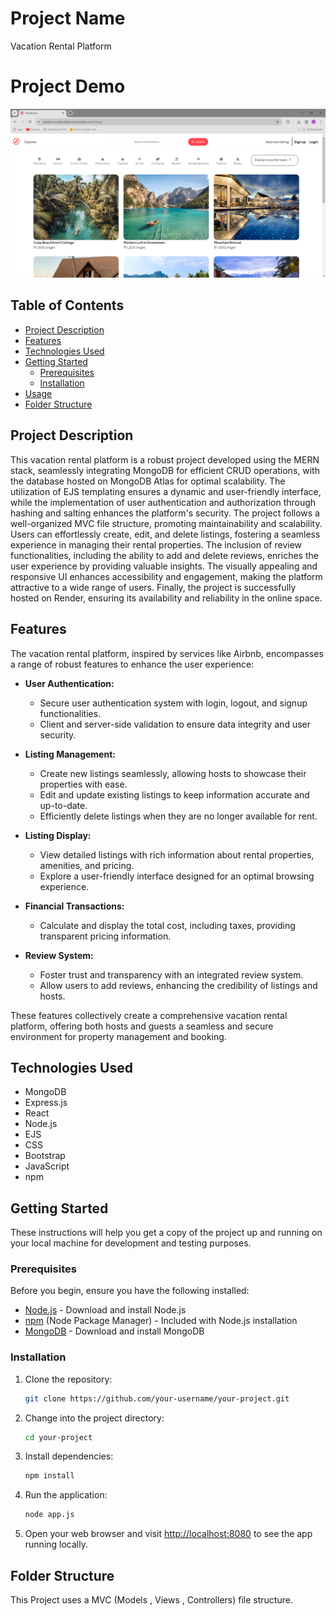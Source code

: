# Project Name

Vacation Rental Platform

# Project Demo

[![Alt text](https://github.com/AdityaP7649/Talent-Battle-Codes/blob/main/images/Screenshot%20(1480).png)](https://vacation-rental-platform.onrender.com/listings)

## Table of Contents

- [Project Description](#project-description)
- [Features](#features)
- [Technologies Used](#technologies-used)
- [Getting Started](#getting-started)
  - [Prerequisites](#prerequisites)
  - [Installation](#installation)
- [Usage](#usage)
- [Folder Structure](#folder-structure)

## Project Description

This vacation rental platform is a robust project developed using the MERN stack, seamlessly integrating MongoDB for efficient CRUD operations, with the database hosted on MongoDB Atlas for optimal scalability. The utilization of EJS templating ensures a dynamic and user-friendly interface, while the implementation of user authentication and authorization through hashing and salting enhances the platform's security. The project follows a well-organized MVC file structure, promoting maintainability and scalability. Users can effortlessly create, edit, and delete listings, fostering a seamless experience in managing their rental properties. The inclusion of review functionalities, including the ability to add and delete reviews, enriches the user experience by providing valuable insights. The visually appealing and responsive UI enhances accessibility and engagement, making the platform attractive to a wide range of users. Finally, the project is successfully hosted on Render, ensuring its availability and reliability in the online space.

## Features

The vacation rental platform, inspired by services like Airbnb, encompasses a range of robust features to enhance the user experience:

- **User Authentication:**
  - Secure user authentication system with login, logout, and signup functionalities.
  - Client and server-side validation to ensure data integrity and user security.

- **Listing Management:**
  - Create new listings seamlessly, allowing hosts to showcase their properties with ease.
  - Edit and update existing listings to keep information accurate and up-to-date.
  - Efficiently delete listings when they are no longer available for rent.

- **Listing Display:**
  - View detailed listings with rich information about rental properties, amenities, and pricing.
  - Explore a user-friendly interface designed for an optimal browsing experience.

- **Financial Transactions:**
  - Calculate and display the total cost, including taxes, providing transparent pricing information.

- **Review System:**
  - Foster trust and transparency with an integrated review system.
  - Allow users to add reviews, enhancing the credibility of listings and hosts.

These features collectively create a comprehensive vacation rental platform, offering both hosts and guests a seamless and secure environment for property management and booking.


## Technologies Used

- MongoDB
- Express.js
- React
- Node.js
- EJS
- CSS
- Bootstrap
- JavaScript
- npm

## Getting Started

These instructions will help you get a copy of the project up and running on your local machine for development and testing purposes.

### Prerequisites

Before you begin, ensure you have the following installed:

- [Node.js](https://nodejs.org/) - Download and install Node.js
- [npm](https://www.npmjs.com/) (Node Package Manager) - Included with Node.js installation
- [MongoDB](https://www.mongodb.com/try/download/community) - Download and install MongoDB

### Installation

1. Clone the repository:

   ```bash
   git clone https://github.com/your-username/your-project.git
   ```

2. Change into the project directory:

   ```bash
   cd your-project
   ```

3. Install dependencies:

   ```bash
   npm install
   ```

4. Run the application:

   ```bash
   node app.js
   ```

5. Open your web browser and visit [http://localhost:8080](http://localhost:8080) to see the app running locally.


## Folder Structure

This Project uses a MVC (Models , Views , Controllers) file structure.


